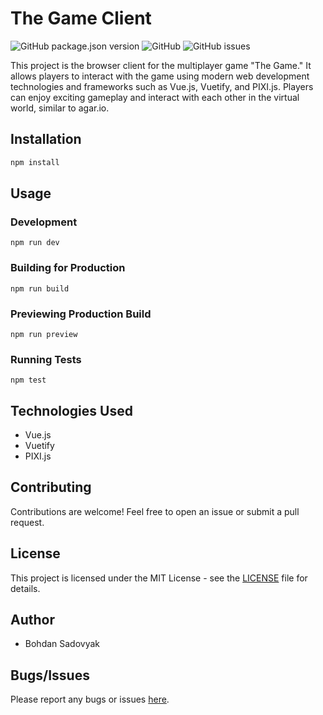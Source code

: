 # The Game Client

![GitHub package.json version](https://img.shields.io/github/package-json/v/realsba/the-game-client)
![GitHub](https://img.shields.io/github/license/realsba/the-game-client)
![GitHub issues](https://img.shields.io/github/issues/realsba/the-game-client)

This project is the browser client for the multiplayer game "The Game." It allows players to interact with the game 
using modern web development technologies and frameworks such as Vue.js, Vuetify, and PIXI.js. Players can enjoy
exciting gameplay and interact with each other in the virtual world, similar to agar.io.

## Installation

```bash
npm install
```

## Usage

### Development
`npm run dev`

### Building for Production
`npm run build`

### Previewing Production Build
`npm run preview`

### Running Tests
`npm test`

## Technologies Used
- Vue.js
- Vuetify
- PIXI.js

## Contributing
Contributions are welcome! Feel free to open an issue or submit a pull request.

## License
This project is licensed under the MIT License - see the [LICENSE](https://github.com/realsba/the-game-client/blob/main/LICENSE) file for details.

## Author
- Bohdan Sadovyak

## Bugs/Issues
Please report any bugs or issues [here](https://github.com/realsba/the-game-client/issues).

